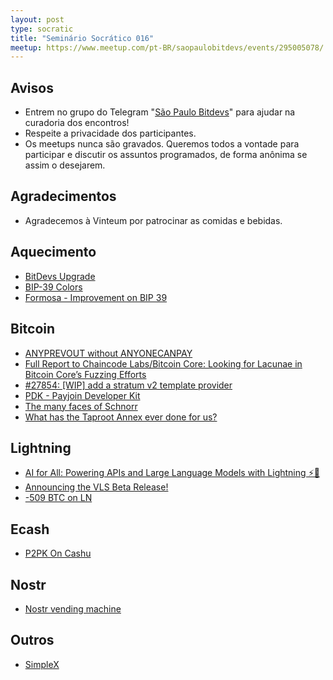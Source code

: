 ```yaml
---
layout: post
type: socratic
title: "Seminário Socrático 016"
meetup: https://www.meetup.com/pt-BR/saopaulobitdevs/events/295005078/
---
```


## Avisos

- Entrem no grupo do Telegram "[São Paulo Bitdevs](https://t.me/joinchat/lHusQ1bV9fUyNDY5)" para ajudar na curadoria dos encontros!
- Respeite a privacidade dos participantes. 
- Os meetups nunca são gravados. Queremos todos a vontade para participar e discutir os assuntos programados, de forma anônima se assim o desejarem.

## Agradecimentos

- Agradecemos à Vinteum por patrocinar as comidas e bebidas.

## Aquecimento

* [BitDevs Upgrade](https://bolt.fun/story/kicking-off--866)
* [BIP-39 Colors](https://github.com/enteropositivo/bip39colors)
* [Formosa - Improvement on BIP 39](https://github.com/Yuri-SVB/formosa)

## Bitcoin

* [ANYPREVOUT without ANYONECANPAY](https://github.com/bitcoin/bips/pull/1472/files)
* [Full Report to Chaincode Labs/Bitcoin Core: Looking for Lacunae in Bitcoin Core’s Fuzzing Efforts](https://agroce.github.io/bitcoin_report.pdf)
* [#27854: [WIP] add a stratum v2 template provider](https://github.com/bitcoin/bitcoin/pull/27854)
* [PDK - Payjoin Developer Kit](https://payjoindevkit.org/blog/pdk-an-sdk-for-payjoin-transactions/)
* [The many faces of Schnorr](https://eprint.iacr.org/2023/1019.pdf)
* [What has the Taproot Annex ever done for us?](https://lists.linuxfoundation.org/pipermail/bitcoin-dev/2022-October/020991.html)

## Lightning

* [AI for All: Powering APIs and Large Language Models with Lightning ⚡🤖](https://lightning.engineering/posts/2023-07-05-l402-langchain/)
* [Announcing the VLS Beta Release!](https://vls.tech/posts/vls-beta/)
* [-509 BTC on LN](https://twitter.com/SatoshiConsult/status/1678649115226382336)

## Ecash

* [P2PK On Cashu](https://github.com/cashubtc/cashu/pull/270?ref=nobsbitcoin.com)

## Nostr

* [Nostr vending machine](https://www.nobsbitcoin.com/data-vending-machine-implementation-open-sourced/)

## Outros

* [SimpleX](https://github.com/simplex-chat/simplex-chat)
